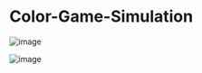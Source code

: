 # Color-Game-Simulation
![image](https://github.com/user-attachments/assets/2436363c-669a-4d6e-9a6d-a9d1b1d46fc5)

![image](https://github.com/user-attachments/assets/47c5489a-03ce-42d5-9a8f-2e7c54bb711a)
